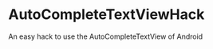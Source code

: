 AutoCompleteTextViewHack
========================

An easy hack to use the AutoCompleteTextView of Android
